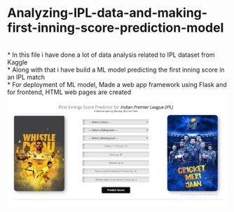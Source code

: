 # Analyzing-IPL-data-and-making-first-inning-score-prediction-model
<br> * In this file i have done a lot of data analysis related to IPL dataset from Kaggle
<br> * Along with that i have build a ML model predicting the first inning score in an IPL match 
<br> * For deployment of ML model,  Made a web app framework using Flask and for frontend, HTML web pages are created 
<img src="IPL Dataset/Web page.jpg"
     alt="IPL Web page home" />
